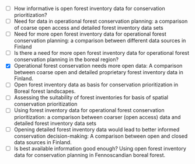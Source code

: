 - [ ] How informative is open forest inventory data for conservation prioritization?
- [ ]  Need for data in operational forest conservation planning: a comparison of coarse open access and detailed forest inventory data sets
- [ ]  Need for more open forest inventory data for operational forest conservation planning: a comparison between different data sources in Finland
- [ ]  Is there a need for more open forest inventory data for operational forest conservation planning in the boreal region?
- [x]  Operational forest conservation needs more open data: A comparison between coarse open and detailed proprietary forest inventory data in Finland.
- [ ]  Open forest inventory data as basis for conservation prioritization in Boreal forest landscapes.
- [ ]  Assessing the suitability of forest inventories for basis of spatial conservation prioritization
- [ ]  Using forest inventory data for operational forest conservation prioritization: a comparison between coarser (open access) data and detailed forest inventory data sets
- [ ]  Opening detailed forest inventory data would lead to better informed conservation decision-making: A comparison between open and closed data sources in Finland.
- [ ]  Is best available information good enough? Using open forest inventory data for conservation planning in Fennoscandian boreal forest.
